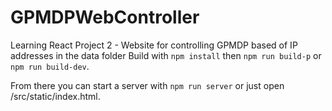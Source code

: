 # GPMDPWebController
Learning React Project 2 - Website for controlling GPMDP based of IP addresses in the data folder
Build with `npm install` then `npm run build-p` or `npm run build-dev`. 

From there you can start a server with `npm run server` or just open /src/static/index.html.
